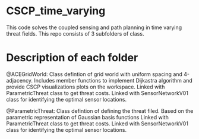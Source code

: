 # CSCP_time_varying
This code solves the coupled sensing and path planning in time varying threat fields.
This repo consists of 3 subfolders of class. 
# Description of each folder
@ACEGridWorld: Class defintion of grid world with uniform spacing and 4-adjacency.
               Includes member functions to implement Dijkastra algorithm and provide CSCP visualizations plots on the workspace.
               Linked with ParametricThreat class to get threat costs.
               Linked with SensorNetworkV01 class for identifying the optimal sensor locations.

@ParametricThreat: Class defintion of defining the threat filed.
                   Based on the parametric representation of Gaussian basis functions
                   Linked with ParametricThreat class to get threat costs.
                   Linked with SensorNetworkV01 class for identifying the optimal sensor locations.

